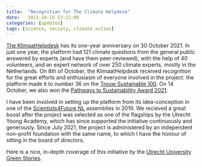 ```yaml
---
title:  "Recognition for The Climate Helpdesk"
date:   2021-10-15 13:22:00
categories: [updates]
tags: [science, society, climate action]
---
```


[The KlimaatHelpdesk](https://www.klimaathelpdesk.org/) has its one-year anniversary on 30 October 2021. In just one year, the platform had 121 climate questions from the general public answered by experts (and have them peer-reviewed), with the help of 40 volunteers, and an expert network of over 250 climate experts, mostly in the Netherlands. On 8th of October, the KlimaatHelpdesk received recognition for the great efforts and enthusiasm of everyone involved in the project: the platform made it to number 36 on the [Trouw Sustainable 100](https://www.trouw.nl/dossier/duurzame-100-2021). 
On 14 October, we also won the [Pathways to Sustainability Award 2021](https://www.uu.nl/en/research/sustainability/pathways-to-sustainability-award).

I have been involved in setting up the platform from its idea-conception in one of the [Scientists4Future NL](https://scientists4future.nl/) assemblies in 2019. We recieved a great boost after the project was selected as one of the flagships by the Utrecht Young Academy, which has since supported the initiative continuously and generously. Since July 2021, the project is administered by an independent non-profit foundation with the same name, to which I have the honour of sitting in the board of directors. 

Here is a nice, in-depth coverage of this initiative by the [Utrecht University Green Stories](https://www.uu.nl/en/background/the-climate-helpdesk).